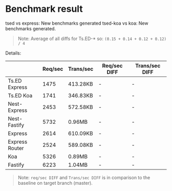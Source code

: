 # Benchmark result

tsed vs express: New benchmarks generated
tsed-koa vs koa: New benchmarks generated.

> Note: 
> Average of all diffs for Ts.ED-* so: `(0.15 + 0.14 + 0.12 + 0.12) / 4`

Details:

|                | Req/sec | Trans/sec | Req/sec DIFF | Trans/sec DIFF |
| -------------- | ------- | --------- | ------------ | -------------- |
| Ts.ED Express  | 1475    | 413.28KB  | -            | -              |
| Ts.ED Koa      | 1741    | 346.83KB  | -            | -              |
| Nest-Express   | 2453    | 572.58KB  | -            | -              |
| Nest-Fastify   | 5732    | 0.96MB    | -            | -              |
| Express        | 2614    | 610.09KB  | -            | -              |
| Express Router | 2524    | 589.08KB  | -            | -              |
| Koa            | 5326    | 0.89MB    | -            | -              |
| Fastify        | 6223    | 1.04MB    | -            | -              |

> Note:
> `req/sec DIFF` and `Trans/sec DIFF` is in comparison to the baseline on target branch (master).